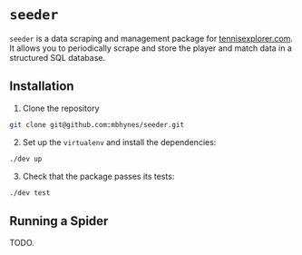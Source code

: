 # `seeder`

`seeder` is a data scraping and management package for [tennisexplorer.com](tennisexplorer.com).
It allows you to periodically scrape and store the player and match data in a structured SQL database.

## Installation

1. Clone the repository
```bash
git clone git@github.com:mbhynes/seeder.git
```

2. Set up the `virtualenv` and install the dependencies:

```bash
./dev up
```

3. Check that the package passes its tests:

```bash
./dev test
```

## Running a Spider

TODO.
